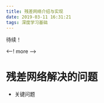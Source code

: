 ```yaml
---
title: 残差网络介绍与实现
date: 2019-03-11 16:31:21
tags: 深度学习基础
---
```


待续！

<--! more -->

# 残差网络解决的问题

- 关键问题

